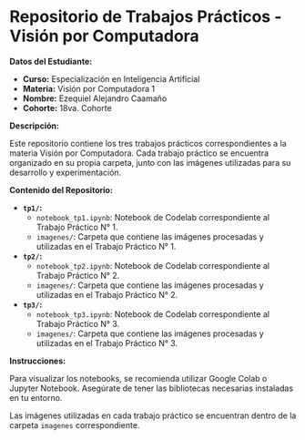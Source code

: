 # Repositorio de Trabajos Prácticos - Visión por Computadora

**Datos del Estudiante:**

* **Curso:** Especialización en Inteligencia Artificial
* **Materia:** Visión por Computadora 1
* **Nombre:** Ezequiel Alejandro Caamaño
* **Cohorte:** 18va. Cohorte


**Descripción:**

Este repositorio contiene los tres trabajos prácticos correspondientes a la materia Visión por Computadora. Cada trabajo práctico se encuentra organizado en su propia carpeta, junto con las imágenes utilizadas para su desarrollo y experimentación.

**Contenido del Repositorio:**

* **`tp1/`:**
    * `notebook_tp1.ipynb`: Notebook de Codelab correspondiente al Trabajo Práctico N° 1.
    * `imagenes/`: Carpeta que contiene las imágenes procesadas y utilizadas en el Trabajo Práctico N° 1.
* **`tp2/`:**
    * `notebook_tp2.ipynb`: Notebook de Codelab correspondiente al Trabajo Práctico N° 2.
    * `imagenes/`: Carpeta que contiene las imágenes procesadas y utilizadas en el Trabajo Práctico N° 2.
* **`tp3/`:**
    * `notebook_tp3.ipynb`: Notebook de Codelab correspondiente al Trabajo Práctico N° 3.
    * `imagenes/`: Carpeta que contiene las imágenes procesadas y utilizadas en el Trabajo Práctico N° 3.

**Instrucciones:**

Para visualizar los notebooks, se recomienda utilizar Google Colab o Jupyter Notebook. Asegúrate de tener las bibliotecas necesarias instaladas en tu entorno.

Las imágenes utilizadas en cada trabajo práctico se encuentran dentro de la carpeta `imagenes` correspondiente.

```markdown